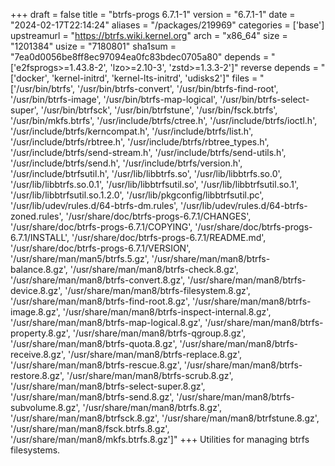+++
draft = false
title = "btrfs-progs 6.7.1-1"
version = "6.7.1-1"
date = "2024-02-17T22:14:24"
aliases = "/packages/219969"
categories = ['base']
upstreamurl = "https://btrfs.wiki.kernel.org"
arch = "x86_64"
size = "1201384"
usize = "7180801"
sha1sum = "7ea0d0056be8ff8ec97094ea0fc83bdec0705a80"
depends = "['e2fsprogs>=1.43.8-2', 'lzo>=2.10-3', 'zstd>=1.3.3-2']"
reverse depends = "['docker', 'kernel-initrd', 'kernel-lts-initrd', 'udisks2']"
files = "['/usr/bin/btrfs', '/usr/bin/btrfs-convert', '/usr/bin/btrfs-find-root', '/usr/bin/btrfs-image', '/usr/bin/btrfs-map-logical', '/usr/bin/btrfs-select-super', '/usr/bin/btrfsck', '/usr/bin/btrfstune', '/usr/bin/fsck.btrfs', '/usr/bin/mkfs.btrfs', '/usr/include/btrfs/ctree.h', '/usr/include/btrfs/ioctl.h', '/usr/include/btrfs/kerncompat.h', '/usr/include/btrfs/list.h', '/usr/include/btrfs/rbtree.h', '/usr/include/btrfs/rbtree_types.h', '/usr/include/btrfs/send-stream.h', '/usr/include/btrfs/send-utils.h', '/usr/include/btrfs/send.h', '/usr/include/btrfs/version.h', '/usr/include/btrfsutil.h', '/usr/lib/libbtrfs.so', '/usr/lib/libbtrfs.so.0', '/usr/lib/libbtrfs.so.0.1', '/usr/lib/libbtrfsutil.so', '/usr/lib/libbtrfsutil.so.1', '/usr/lib/libbtrfsutil.so.1.2.0', '/usr/lib/pkgconfig/libbtrfsutil.pc', '/usr/lib/udev/rules.d/64-btrfs-dm.rules', '/usr/lib/udev/rules.d/64-btrfs-zoned.rules', '/usr/share/doc/btrfs-progs-6.7.1/CHANGES', '/usr/share/doc/btrfs-progs-6.7.1/COPYING', '/usr/share/doc/btrfs-progs-6.7.1/INSTALL', '/usr/share/doc/btrfs-progs-6.7.1/README.md', '/usr/share/doc/btrfs-progs-6.7.1/VERSION', '/usr/share/man/man5/btrfs.5.gz', '/usr/share/man/man8/btrfs-balance.8.gz', '/usr/share/man/man8/btrfs-check.8.gz', '/usr/share/man/man8/btrfs-convert.8.gz', '/usr/share/man/man8/btrfs-device.8.gz', '/usr/share/man/man8/btrfs-filesystem.8.gz', '/usr/share/man/man8/btrfs-find-root.8.gz', '/usr/share/man/man8/btrfs-image.8.gz', '/usr/share/man/man8/btrfs-inspect-internal.8.gz', '/usr/share/man/man8/btrfs-map-logical.8.gz', '/usr/share/man/man8/btrfs-property.8.gz', '/usr/share/man/man8/btrfs-qgroup.8.gz', '/usr/share/man/man8/btrfs-quota.8.gz', '/usr/share/man/man8/btrfs-receive.8.gz', '/usr/share/man/man8/btrfs-replace.8.gz', '/usr/share/man/man8/btrfs-rescue.8.gz', '/usr/share/man/man8/btrfs-restore.8.gz', '/usr/share/man/man8/btrfs-scrub.8.gz', '/usr/share/man/man8/btrfs-select-super.8.gz', '/usr/share/man/man8/btrfs-send.8.gz', '/usr/share/man/man8/btrfs-subvolume.8.gz', '/usr/share/man/man8/btrfs.8.gz', '/usr/share/man/man8/btrfsck.8.gz', '/usr/share/man/man8/btrfstune.8.gz', '/usr/share/man/man8/fsck.btrfs.8.gz', '/usr/share/man/man8/mkfs.btrfs.8.gz']"
+++
Utilities for managing btrfs filesystems.